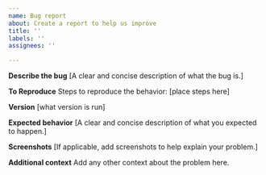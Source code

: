 ```yaml
---
name: Bug report
about: Create a report to help us improve
title: ''
labels: ''
assignees: ''

---
```


**Describe the bug**
[A clear and concise description of what the bug is.]

**To Reproduce**
Steps to reproduce the behavior:
[place steps here]

**Version**
[what version is run]

**Expected behavior**
[A clear and concise description of what you expected to happen.]

**Screenshots**
[If applicable, add screenshots to help explain your problem.]

**Additional context**
Add any other context about the problem here.
